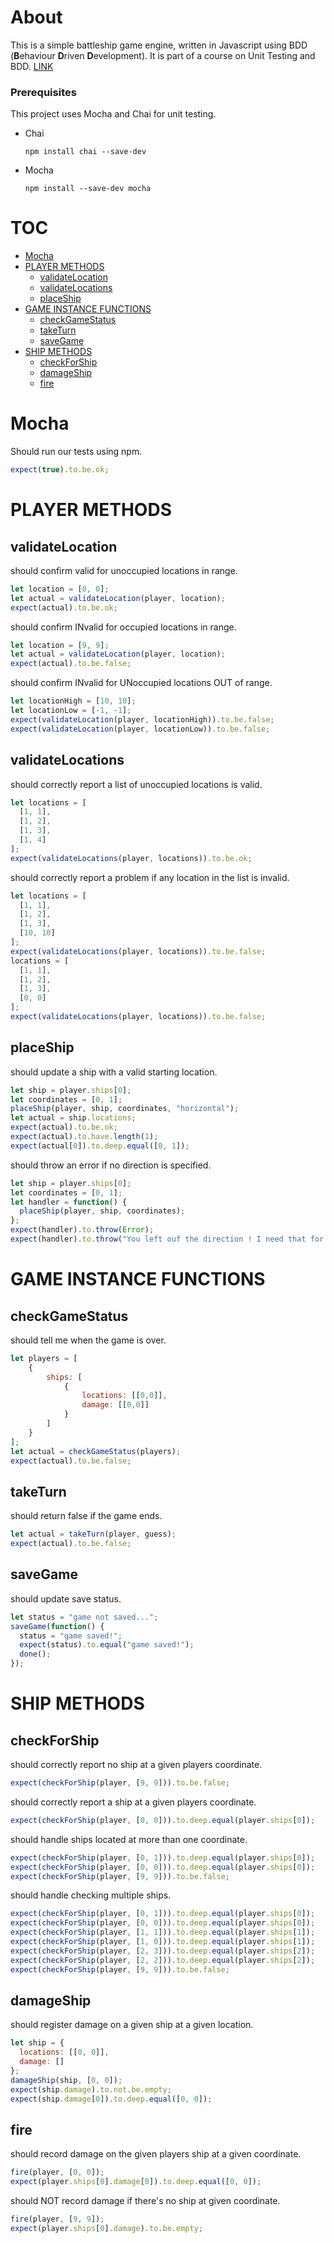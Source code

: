 # About

This is a simple battleship game engine, written in Javascript using BDD (**B**ehaviour **D**riven **D**evelopment).
It is part of a course on Unit Testing and BDD. [LINK](https://www.youtube.com/watch?v=u5cLK1UrFyQ)

### Prerequisites

This project uses Mocha and Chai for unit testing.

- Chai

  ```
  npm install chai --save-dev
  ```

- Mocha

  ```
  npm install --save-dev mocha
  ```

# TOC

- [Mocha](#mocha)
- [PLAYER METHODS](#player-methods)
  - [validateLocation](#player-methods-validatelocation)
  - [validateLocations](#player-methods-validatelocations)
  - [placeShip](#player-methods-placeship)
- [GAME INSTANCE FUNCTIONS](#game-instance-functions)
  - [checkGameStatus](#game-instance-functions-checkgamestatus)
  - [takeTurn](#game-instance-functions-taketurn)
  - [saveGame](#game-instance-functions-savegame)
- [SHIP METHODS](#ship-methods)
     - [checkForShip](#ship-methods-checkforship)
     - [damageShip](#ship-methods-damageship)
     - [fire](#ship-methods-fire)
  <a name=""></a>

<a name="mocha"></a>

# Mocha

Should run our tests using npm.

```js
expect(true).to.be.ok;
```

<a name="player-methods"></a>

# PLAYER METHODS

<a name="player-methods-validatelocation"></a>

## validateLocation

should confirm valid for unoccupied locations in range.

```js
let location = [0, 0];
let actual = validateLocation(player, location);
expect(actual).to.be.ok;
```

should confirm INvalid for occupied locations in range.

```js
let location = [9, 9];
let actual = validateLocation(player, location);
expect(actual).to.be.false;
```

should confirm INvalid for UNoccupied locations OUT of range.

```js
let locationHigh = [10, 10];
let locationLow = [-1, -1];
expect(validateLocation(player, locationHigh)).to.be.false;
expect(validateLocation(player, locationLow)).to.be.false;
```

<a name="player-methods-validatelocations"></a>

## validateLocations

should correctly report a list of unoccupied locations is valid.

```js
let locations = [
  [1, 1],
  [1, 2],
  [1, 3],
  [1, 4]
];
expect(validateLocations(player, locations)).to.be.ok;
```

should correctly report a problem if any location in the list is invalid.

```js
let locations = [
  [1, 1],
  [1, 2],
  [1, 3],
  [10, 10]
];
expect(validateLocations(player, locations)).to.be.false;
locations = [
  [1, 1],
  [1, 2],
  [1, 3],
  [0, 0]
];
expect(validateLocations(player, locations)).to.be.false;
```

<a name="player-methods-placeship"></a>

## placeShip

should update a ship with a valid starting location.

```js
let ship = player.ships[0];
let coordinates = [0, 1];
placeShip(player, ship, coordinates, "horizontal");
let actual = ship.locations;
expect(actual).to.be.ok;
expect(actual).to.have.length(1);
expect(actual[0]).to.deep.equal([0, 1]);
```

should throw an error if no direction is specified.

```js
let ship = player.ships[0];
let coordinates = [0, 1];
let handler = function() {
  placeShip(player, ship, coordinates);
};
expect(handler).to.throw(Error);
expect(handler).to.throw("You left ouf the direction ! I need that for math!");
```
<a name="game-instance-functions"></a>
# GAME INSTANCE FUNCTIONS
<a name="game-instance-functions-checkgamestatus"></a>
## checkGameStatus
should tell me when the game is over.

```js
let players = [
    {
        ships: [
            {
                locations: [[0,0]],
                damage: [[0,0]]
            }
        ]
    }
];
let actual = checkGameStatus(players);
expect(actual).to.be.false;
```
<a name="game-instance-functions-taketurn"></a>
## takeTurn
should return false if the game ends.

```js
let actual = takeTurn(player, guess);
expect(actual).to.be.false;
```

<a name="game-instance-functions-savegame"></a>
## saveGame
should update save status.

```js
let status = "game not saved...";
saveGame(function() {
  status = "game saved!";
  expect(status).to.equal("game saved!");
  done();
});
```

<a name="ship-methods"></a>
# SHIP METHODS
<a name="ship-methods-checkforship"></a>
## checkForShip
should correctly report no ship at a given players coordinate.

```js
expect(checkForShip(player, [9, 9])).to.be.false;
```

should correctly report a ship at a given players coordinate.

```js
expect(checkForShip(player, [0, 0])).to.deep.equal(player.ships[0]);
```

should handle ships located at more than one coordinate.

```js
expect(checkForShip(player, [0, 1])).to.deep.equal(player.ships[0]);
expect(checkForShip(player, [0, 0])).to.deep.equal(player.ships[0]);
expect(checkForShip(player, [9, 9])).to.be.false;
```

should handle checking multiple ships.

```js
expect(checkForShip(player, [0, 1])).to.deep.equal(player.ships[0]);
expect(checkForShip(player, [0, 0])).to.deep.equal(player.ships[0]);
expect(checkForShip(player, [1, 1])).to.deep.equal(player.ships[1]);
expect(checkForShip(player, [1, 0])).to.deep.equal(player.ships[1]);
expect(checkForShip(player, [2, 3])).to.deep.equal(player.ships[2]);
expect(checkForShip(player, [2, 2])).to.deep.equal(player.ships[2]);
expect(checkForShip(player, [9, 9])).to.be.false;
```

<a name="ship-methods-damageship"></a>
## damageShip
should register damage on a given ship at a given location.

```js
let ship = {
  locations: [[0, 0]],
  damage: []
};
damageShip(ship, [0, 0]);
expect(ship.damage).to.not.be.empty;
expect(ship.damage[0]).to.deep.equal([0, 0]);
```

<a name="ship-methods-fire"></a>
## fire
should record damage on the given players ship at a given coordinate.

```js
fire(player, [0, 0]);
expect(player.ships[0].damage[0]).to.deep.equal([0, 0]);
```

should NOT record damage if there's no ship at given coordinate.

```js
fire(player, [9, 9]);
expect(player.ships[0].damage).to.be.empty;
```
